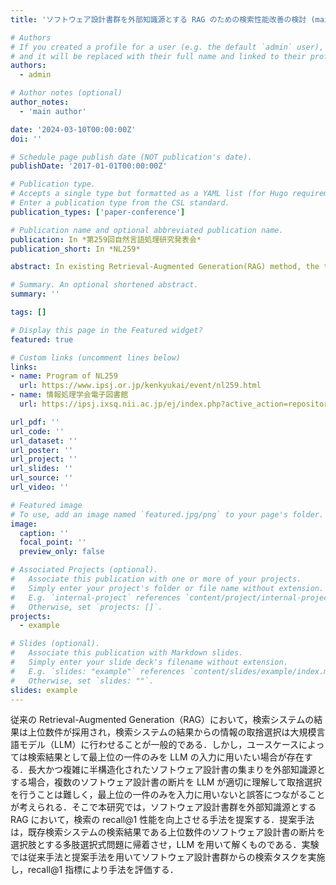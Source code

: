 ```yaml
---
title: 'ソフトウェア設計書群を外部知識源とする RAG のための検索性能改善の検討 (main author)'

# Authors
# If you created a profile for a user (e.g. the default `admin` user), write the username (folder name) here
# and it will be replaced with their full name and linked to their profile.
authors:
  - admin

# Author notes (optional)
author_notes:
  - 'main author'

date: '2024-03-10T00:00:00Z'
doi: ''

# Schedule page publish date (NOT publication's date).
publishDate: '2017-01-01T00:00:00Z'

# Publication type.
# Accepts a single type but formatted as a YAML list (for Hugo requirements).
# Enter a publication type from the CSL standard.
publication_types: ['paper-conference']

# Publication name and optional abbreviated publication name.
publication: In *第259回自然言語処理研究発表会*
publication_short: In *NL259*

abstract: In existing Retrieval-Augmented Generation(RAG) method, the top few results of the retrieval system are used, and the selection of information from these results is typically managed by a large-scale language model(LLM). However, in certain use cases, only the top result should be used as input for the LLM. For instance, when using complex, semi-structured software design documents as an external knowledge source, the LLM may struggle to comprehend and select from multiple document fragments. This can lead to incorrect answers if multiple results are used as input. In this study, we propose a method to improve the recall@1 performance in RAG that uses a group of software design documents as an external knowledge source. We interpret the search task as a multiple-choice question, with the top few fragments from the existing search system's results serving as the choices, and solve this problem using an LLM. We evaluated both the existing and the proposed method using a search task on a group of software design documents, measuring performance with the recall@1 metric.

# Summary. An optional shortened abstract.
summary: ''

tags: []

# Display this page in the Featured widget?
featured: true

# Custom links (uncomment lines below)
links:
- name: Program of NL259
  url: https://www.ipsj.or.jp/kenkyukai/event/nl259.html
- name: 情報処理学会電子図書館
  url: https://ipsj.ixsq.nii.ac.jp/ej/index.php?active_action=repository_view_main_item_detail&page_id=13&block_id=8&item_id=232881&item_no=1

url_pdf: ''
url_code: ''
url_dataset: ''
url_poster: ''
url_project: ''
url_slides: ''
url_source: ''
url_video: ''

# Featured image
# To use, add an image named `featured.jpg/png` to your page's folder.
image:
  caption: ''
  focal_point: ''
  preview_only: false

# Associated Projects (optional).
#   Associate this publication with one or more of your projects.
#   Simply enter your project's folder or file name without extension.
#   E.g. `internal-project` references `content/project/internal-project/index.md`.
#   Otherwise, set `projects: []`.
projects:
  - example

# Slides (optional).
#   Associate this publication with Markdown slides.
#   Simply enter your slide deck's filename without extension.
#   E.g. `slides: "example"` references `content/slides/example/index.md`.
#   Otherwise, set `slides: ""`.
slides: example
---
```


従来の Retrieval-Augmented Generation（RAG）において，検索システムの結果は上位数件が採用され，検索システムの結果からの情報の取捨選択は大規模言語モデル（LLM）に行わせることが一般的である．しかし，ユースケースによっては検索結果として最上位の一件のみを LLM の入力に用いたい場合が存在する．長大かつ複雑に半構造化されたソフトウェア設計書の集まりを外部知識源とする場合，複数のソフトウェア設計書の断片を LLM が適切に理解して取捨選択を行うことは難しく，最上位の一件のみを入力に用いないと誤答につながることが考えられる．そこで本研究では，ソフトウェア設計書群を外部知識源とする RAG において，検索の recall@1 性能を向上させる手法を提案する．提案手法は，既存検索システムの検索結果である上位数件のソフトウェア設計書の断片を選択肢とする多肢選択式問題に帰着させ，LLM を用いて解くものである．実験では従来手法と提案手法を用いてソフトウェア設計書群からの検索タスクを実施し，recall@1 指標により手法を評価する．
